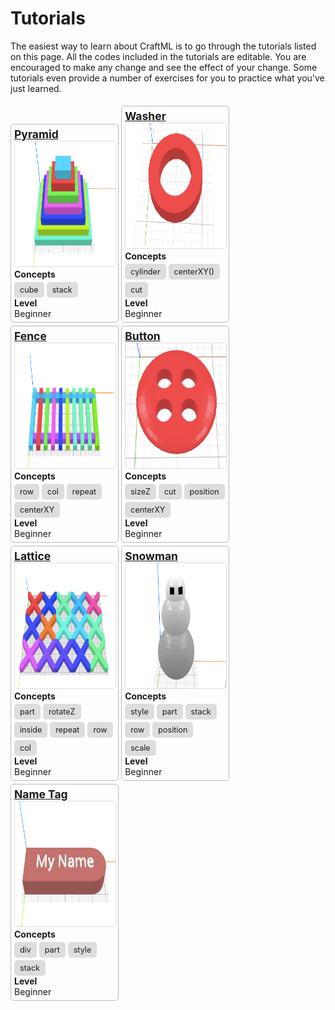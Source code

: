 # Tutorials

The easiest way to learn about CraftML is to go through the tutorials listed on this
page. All the codes included in the tutorials are editable. You are encouraged to
make any change and see the effect of your change. Some tutorials even provide
a number of exercises for you to practice what you've just learned.


<style>
.tutorial {
  width:32%;
  border:solid 1px #BBB;
  padding:5px;
  border-radius:5px;
  display: inline-block;
  margin-top: 5px;
}
.tutorial .section-title{
  font-weight: bold;
}
.tutorial .title {
  font-size: 125%;
  font-weight: bold;
}
.tutorial .objective {
  border: solid 1px #ccc;
}
.tutorial .concept-item{
  font-size: 90%;
  background-color: #ddd;
  border-radius:5px;
  padding-top:5px;
  padding-bottom:5px;
  padding-left:9px;
  padding-right:9px;
  margin-top: 4px;
  display: inline-block;
}
</style>

<div class="tutorial">
  <div class="title">
    <a href="pyramid/">Pyramid</a>
  </div>
  <a href="pyramid/">
    <img class="objective" src="pyramid/objective.png" height="200px%" style="border: solid 1px #ddd; border-radius: 5px;"/>
  </a>
  <div class="section-title">Concepts</div>
    <span class="concept-item">cube</span>
    <span class="concept-item">stack</span>    
  <div class="section-title">Level</div>
  Beginner
</div>
<div class="tutorial">
  <div class="title">
    <a href="washer/">Washer</a>
  </div>
  <a href="washer/">
    <img class="objective" src="washer/objective.png" height="200px" style="border: solid 1px #ddd; border-radius: 5px;"/>
  </a>  <div class="section-title">Concepts</div>
    <span class="concept-item">cylinder</span>
    <span class="concept-item">centerXY()</span>    
    <span class="concept-item">cut</span>    
  <div class="section-title">Level</div>
  Beginner
</div>
<div class="tutorial">
  <div class="title">
    <a href="fence/">Fence</a>
  </div>
  <a href="fence/">
    <img class="objective" src="fence/objective.png" height="200px" style="border: solid 1px #ddd; border-radius: 5px;"/>
  </a>  <div class="section-title">Concepts</div>
    <span class="concept-item">row</span>
    <span class="concept-item">col</span>
    <span class="concept-item">repeat</span>
    <span class="concept-item">centerXY</span>    
  <div class="section-title">Level</div>
  Beginner
</div>
<div class="tutorial">
  <div class="title">
    <a href="button/">Button</a>
  </div>
  <a href="button/">
    <img class="objective" src="button/objective.png" height="200px" style="border: solid 1px #ddd; border-radius: 5px;"/>
  </a>  <div class="section-title">Concepts</div>
    <span class="concept-item">sizeZ</span>
    <span class="concept-item">cut</span>
    <span class="concept-item">position</span>
    <span class="concept-item">centerXY</span>    
  <div class="section-title">Level</div>
  Beginner
</div>
<div class="tutorial">
  <div class="title">
    <a href="lattice/">Lattice</a>
  </div>
  <a href="lattice/">
    <img class="objective" src="lattice/objective.png" height="200px" style="border: solid 1px #ddd; border-radius: 5px;"/>
  </a>  <div class="section-title">Concepts</div>
    <span class="concept-item">part</span>
    <span class="concept-item">rotateZ</span>    
    <span class="concept-item">inside</span>    
    <span class="concept-item">repeat</span>    
    <span class="concept-item">row</span>    
    <span class="concept-item">col</span>    
  <div class="section-title">Level</div>
  Beginner
</div>
<div class="tutorial">
  <div class="title">
    <a href="snowman/">Snowman</a>
  </div>
  <a href="snowman/">
    <img class="objective" src="snowman/objective.png" height="200px" style="border: solid 1px #ddd; border-radius: 5px;"/>
  </a>  <div class="section-title">Concepts</div>
    <span class="concept-item">style</span>
    <span class="concept-item">part</span>   
    <span class="concept-item">stack</span>   
    <span class="concept-item">row</span>    
    <span class="concept-item">position</span>
    <span class="concept-item">scale</span>
  <div class="section-title">Level</div>
  Beginner
</div>
<div class="tutorial">
  <div class="title">
    <a href="nametag/">Name Tag</a>
  </div>
  <a href="nametag/">
    <img class="objective" src="nametag/objective.png" height="200px" style="border: solid 1px #ddd; border-radius: 5px;"/>
  </a>  <div class="section-title">Concepts</div>
    <span class="concept-item">div</span>
    <span class="concept-item">part</span>   
    <span class="concept-item">style</span>   
    <span class="concept-item">stack</span>    
  <div class="section-title">Level</div>
  Beginner
</div>
